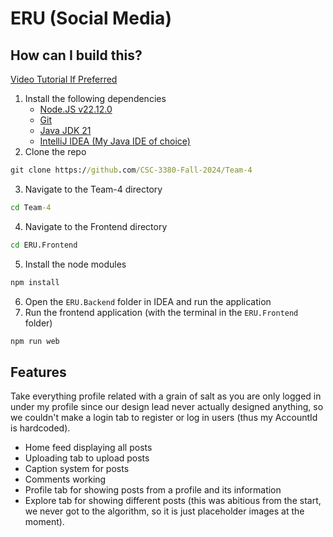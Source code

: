 # ERU (Social Media)

## How can I build this?

[Video Tutorial If Preferred](https://github.com/CSC-3380-Fall-2024/Team-4/ReadMeFiles/BuildingAndRunning.mp4)

1. Install the following dependencies
    - [Node.JS v22.12.0](https://nodejs.org/en)
    - [Git](https://git-scm.com/downloads)
    - [Java JDK 21](https://www.oracle.com/java/technologies/downloads/#java21)
    - [IntelliJ IDEA (My Java IDE of choice)](https://www.jetbrains.com/idea/)
2. Clone the repo
```cmd
git clone https://github.com/CSC-3380-Fall-2024/Team-4
```
3. Navigate to the Team-4 directory
```cmd
cd Team-4
```
4. Navigate to the Frontend directory
```cmd
cd ERU.Frontend
```
5. Install the node modules
```cmd
npm install
```
6. Open the `ERU.Backend` folder in IDEA and run the application
7. Run the frontend application (with the terminal in the `ERU.Frontend` folder)
```cmd
npm run web
```

## Features
Take everything profile related with a grain of salt as you are only logged in under my profile since our design lead never actually designed anything, so we couldn't make a login tab to register or log in users (thus my AccountId is hardcoded).
- Home feed displaying all posts
- Uploading tab to upload posts
- Caption system for posts
- Comments working
- Profile tab for showing posts from a profile and its information
- Explore tab for showing different posts (this was abitious from the start, we never got to the algorithm, so it is just placeholder images at the moment).